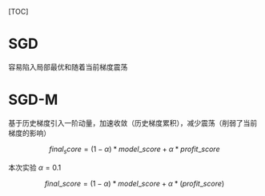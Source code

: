 [TOC]

# SGD

容易陷入局部最优和随着当前梯度震荡&#x20;

# SGD-M&#x20;

基于历史梯度引入一阶动量，加速收敛（历史梯度累积），减少震荡（削弱了当前梯度的影响）&#x20;

$$
final_score = (1-\alpha) * model\_score + \alpha * profit\_score
$$

本次实验 $\alpha=0.1$ 


```math
final\_score = (1-\alpha)*model\_score+\alpha*(profit\_score)
```

